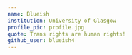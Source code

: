```yaml
---
name: Blueish
institution: University of Glasgow
profile_pic: profile.jpg
quote: Trans rights are human rights!
github_user: blueish4
---
```

